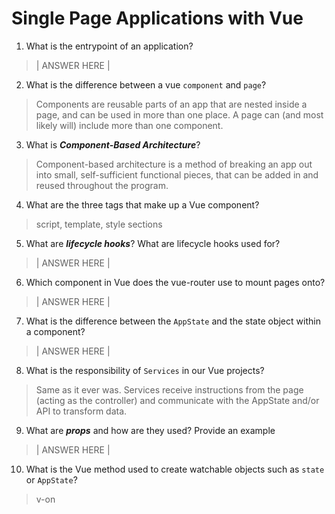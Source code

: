 # Single Page Applications with Vue
01. What is the entrypoint of an application?

  > | ANSWER HERE |

02. What is the difference between a vue `component` and `page`?

  > Components are reusable parts of an app that are nested inside a page, and can be used in more than one place. A page can (and most likely will) include more than one component.

03. What is ***Component-Based Architecture***?

  > Component-based architecture is a method of breaking an app out into small, self-sufficient functional pieces, that can be added in and reused throughout the program.

04. What are the three tags that make up a Vue component?

  > script, template, style sections

05. What are ***lifecycle hooks***? What are lifecycle hooks used for?

  > | ANSWER HERE |

06. Which component in Vue does the vue-router use to mount pages onto?

  > | ANSWER HERE |

07. What is the difference between the `AppState` and the state object within a component?

  > | ANSWER HERE |

08. What is the responsibility of `Services` in our Vue projects?

  > Same as it ever was. Services receive instructions from the page (acting as the controller) and communicate with the AppState and/or API to transform data.

09. What are ***props*** and how are they used? Provide an example

  > | ANSWER HERE |

10. What is the Vue method used to create watchable objects such as `state` or `AppState`?

  > v-on

